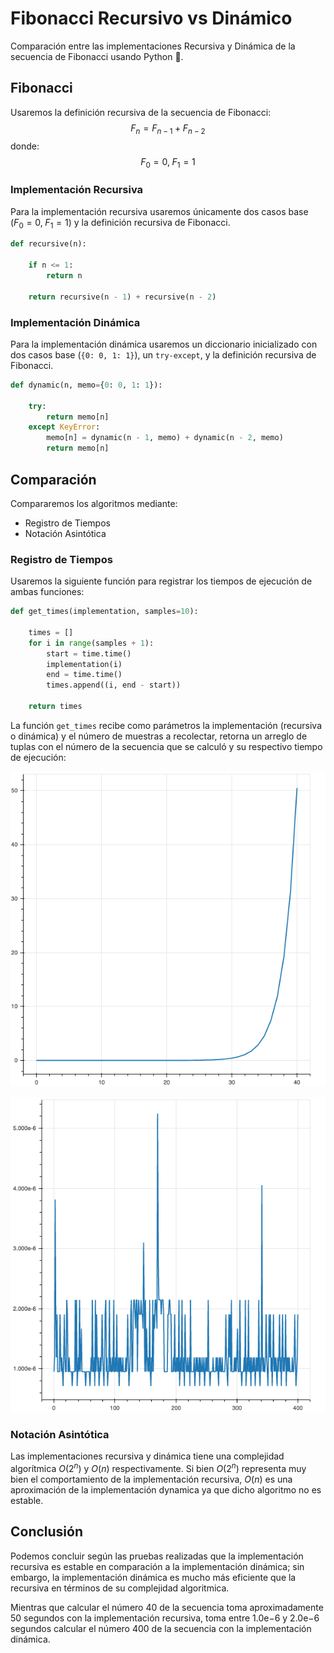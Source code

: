 # Fibonacci Recursivo vs Dinámico

Comparación entre las implementaciones Recursiva y Dinámica de la secuencia de Fibonacci usando Python 🐍.



## Fibonacci

Usaremos la definición recursiva de la secuencia de Fibonacci:
$$
F_{n} = F_{n-1} + F_{n-2}
$$
donde:
$$
F_{0} = 0,\;F_{1} = 1
$$



### Implementación Recursiva

Para la implementación recursiva usaremos únicamente dos casos base ($F_{0} = 0,\;F_{1} = 1$) y la definición recursiva de Fibonacci.

```python
def recursive(n):

	if n <= 1:
		return n

	return recursive(n - 1) + recursive(n - 2)
```



### Implementación Dinámica

Para la implementación dinámica usaremos un diccionario inicializado con dos casos base (`{0: 0, 1: 1}`), un `try-except`, y la definición recursiva de Fibonacci.

```python
def dynamic(n, memo={0: 0, 1: 1}):

	try:
		return memo[n]
	except KeyError:
		memo[n] = dynamic(n - 1, memo) + dynamic(n - 2, memo)
		return memo[n]
```



## Comparación

Compararemos los algoritmos mediante:

* Registro de Tiempos
* Notación Asintótica



### Registro de Tiempos

Usaremos la siguiente función para registrar los tiempos de ejecución de ambas funciones:

```python
def get_times(implementation, samples=10):

	times = []
	for i in range(samples + 1):
		start = time.time()
		implementation(i)
		end = time.time()
		times.append((i, end - start))

	return times
```

La función `get_times` recibe como parámetros la implementación (recursiva o dinámica) y el número de muestras a recolectar, retorna un arreglo de tuplas con el número de la secuencia que se calculó y su respectivo tiempo de ejecución:

![](documentation/recursive.png)

![](documentation/dynamic.png)



### Notación Asintótica

Las implementaciones recursiva y dinámica tiene una complejidad algorítmica $O(2^{n})$ y $O(n)$ respectivamente. Si bien $O(2^{n})$ representa muy bien el comportamiento de la implementación recursiva, $O(n)$ es una aproximación de la implementación dynamica ya que dicho algoritmo no es estable.



## Conclusión

Podemos concluir según las pruebas realizadas que la implementación recursiva es estable en comparación a la implementación dinámica; sin embargo, la implementación dinámica es mucho más eficiente que la recursiva en términos de su complejidad algoritmica.

Mientras que calcular el número 40 de la secuencia toma aproximadamente 50 segundos con la implementación recursiva, toma entre $1.0\mathrm{e}{-6}$ y $2.0\mathrm{e}{-6}$ segundos calcular el número 400 de la secuencia con la implementación dinámica.

